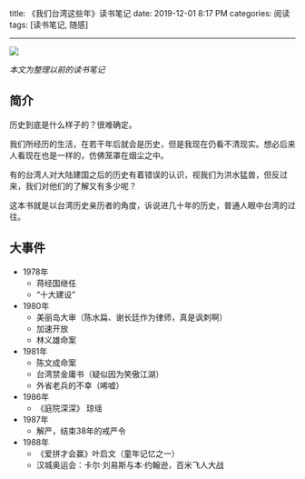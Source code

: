 title: 《我们台湾这些年》读书笔记
date: 2019-12-01 8:17 PM
categories: 阅读
tags: [读书笔记, 随感]

---

![](http://image.runjf.com/mweb/2019-12-01-15752068894466.jpg)

*本文为整理以前的读书笔记*

## 简介
历史到底是什么样子的？很难确定。

我们所经历的生活，在若干年后就会是历史，但是我现在仍看不清现实。想必后来人看现在也是一样的，仿佛笼罩在烟尘之中。

有的台湾人对大陆建国之后的历史有着错误的认识，视我们为洪水猛兽，但反过来，我们对他们的了解又有多少呢？ 

这本书就是以台湾历史亲历者的角度，诉说进几十年的历史，普通人眼中台湾的过往。

<!--more-->

## 大事件
- 1978年 
	- 蒋经国继任 
	- “十大建设”
- 1980年 
	- 美丽岛大审（陈水扁、谢长廷作为律师，真是讽刺啊） 
	- 加速开放 
	- 林义雄命案
- 1981年
	- 陈文成命案 
	- 台湾禁金庸书（疑似因为笑傲江湖）
	- 外省老兵的不幸（唏嘘）
- 1986年
	- 《庭院深深》 琼瑶
- 1987年
	- 解严，结束38年的戒严令
- 1988年
	- 《爱拼才会赢》叶启文（童年记忆之一）
	- 汉城奥运会：卡尔·刘易斯与本·约翰逊，百米飞人大战

